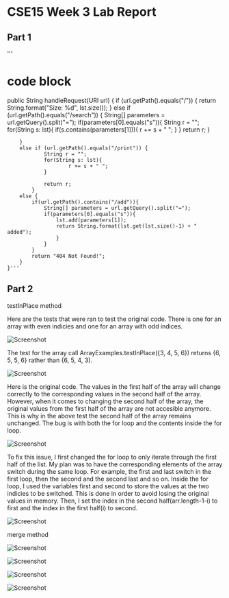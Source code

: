 # CSE15 Week 3 Lab Report 

## Part 1

'''
# code block
public String handleRequest(URI url) {
        if (url.getPath().equals("/")) {
            return String.format("Size: %d", lst.size());
        } 
        else if (url.getPath().equals("/search")) {
            String[] parameters = url.getQuery().split("=");
            if(parameters[0].equals("s")){
                String r = "";
                for(String s: lst){
                    if(s.contains(parameters[1])){
                        r += s + " ";
                    }
                }
                return r;
            }    

        }
        else if (url.getPath().equals("/print")) {
                String r = "";
                for(String s: lst){
                        r += s + " ";
                }
                
                return r;
            }    
        else {
            if(url.getPath().contains("/add")){
                String[] parameters = url.getQuery().split("=");
                if(parameters[0].equals("s")){
                    lst.add(parameters[1]);
                    return String.format(lst.get(lst.size()-1) + " added");
                    }
                }
            }
            return "404 Not Found!";
        }
    }'''

## Part 2

testInPlace method

Here are the tests that were ran to test the original code. There is one for an array with even indicies and one for an array with odd indices.

![Screenshot](https://user-images.githubusercontent.com/114367462/195694281-cd82474c-49a5-42dd-a535-e2baf4129889.png)

The test for the array call ArrayExamples.testInPlace({3, 4, 5, 6}) returns {6, 5, 5, 6} rather than {6, 5, 4, 3). 

![Screenshot](https://user-images.githubusercontent.com/114367462/195695276-c0abab23-3d83-41a6-9fb6-11c10bf174f4.png)

Here is the original code. The values in the first half of the array will change correctly to the corresponding values in the second half of the array. However, when it comes to changing the second half of the array, the original values from the first half of the array are not accesible anymore. This is why in the above test the second half of the array remains unchanged. The bug is with both the for loop and the contents inside the for loop. 

![Screenshot](https://user-images.githubusercontent.com/114367462/195694124-2b7cdb3d-da09-42c5-af18-a4407ec19f83.png)

To fix this issue, I first changed the for loop to only iterate through the first half of the list. My plan was to have the corresponding elements of the array switch during the same loop. For example, the first and last switch in the first loop, then the second and the second last and so on. Inside the for loop, I used the variables first and second to store the values at the two indicies to be switched. This is done in order to avoid losing the original values in memory. Then, I set the index in the second half(arr.length-1-i) to first and the index in the first half(i) to second. 

![Screenshot](https://user-images.githubusercontent.com/114367462/195694318-8294b170-98b3-42fe-8347-af74b796b8f4.png)


merge method

![Screenshot](https://user-images.githubusercontent.com/114367462/195701806-a756af88-49ee-409d-8c17-f90d57e73930.png)

![Screenshot](https://user-images.githubusercontent.com/114367462/195701976-567a44c2-ea66-4cc8-9608-287a20592b2c.png)

![Screenshot](https://user-images.githubusercontent.com/114367462/195702026-3a6b594d-791d-47a8-98a8-42e9c357eaab.png)

![Screenshot](https://user-images.githubusercontent.com/114367462/195701552-5a60d312-7d3d-430a-bc3d-1f25a3fedc8d.png)


